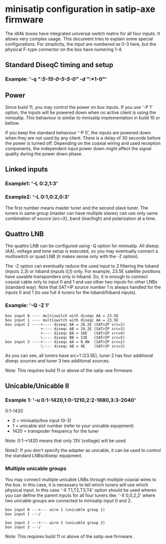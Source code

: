 minisatip configuration in satip-axe firmware
=============================================

The idl4k boxes have integrated universal switch matrix for all four inputs.
It allows very complex usage. This document tries to explain some special
configurations. For simplicity, the input are numbered as 0-3 here, but
the physical F-type connector on the box have numering 1-4.


Standard DiseqC timing and setup
--------------------------------

### Example: '-q "*:5-15-0-5-5-0" -d "*:*1-0"'


Power
-----

Since build 11, you may control the power on box inputs. If you
use '-P 1' option, the inputs will be powered down when no active
client is using the minisatip. This behaviour is similar to minisatip
implementation in build 10 or bellow.

If you keep the standard behaviour '-P 0', the inputs are powered down
when they are not used by any client. There is a delay of 30 seconds
before the power is turned off. Depending on the coaxial wiring and
used reception components, the independent input power down might
affect the signal quality during the power down phase.


Linked inputs
-------------

### Example1: '-L 0:2,1:3'
### Example2: '-L 0:1,0:2,0:3'

The first number means master tuner and the second slave tuner.
The tuners in same group (master can have multiple slaves) can
use only same combination of source (src=X), band (low/high)
and polarization at a time.


Quattro LNB
------------

The quattro LNB can be configured using -Q option for minisatip. All
diseqc (AA), voltage and tone setup is executed, so you may eventually
connect a multiswitch or quad LNB (it makes sense only with
the -Z option).

The -Z option can eventually reduce the used input to 2 filtering the
loband (inputs 2,3) or hiband (inputs 0,1) only. For example, 23.5E
satellite positions have useable transponders only in hiband. So, it is
enough to connect coaxial cable only to input 0 and 1 and use other
two inputs for other LNBs (standard way). Note that SAT>IP source number 1
is always handled for the inputs 0 and 1 (to use full 4 tuners for the
loband/hiband inputs).

### Example: '-Q -Z 1'

    box input 0 ---- multiswitch with diseqc AA = 23.5E
    box input 1 ---- multiswitch with diseqc AA = 23.5E
    box input 2 ----+---- diseqc AA = 28.2E (SAT>IP src=2)
                    +---- diseqc AB = 19.2E (SAT>IP src=3)
                    +---- diseqc BA = 16E   (SAT>IP src=4)
                    \---- diseqc BB = 13E   (SAT<IP src=5)
    box input 3 ----+---- diseqc AA = 0.8W  (SAT>IP src=2)
                    \---- diseqc AB = 9E    (SAT>IP src=3)

As you can see, all tuners have src=1 (23.5E), tuner 2 has four
additional diseqc sources and tuner 3 two additional sources.

Note: This requires build 11 or above of the satip-axe firmware.


Unicable/Unicable II
--------------------


### Example 1: '-u 0:1-1420,1:0-1210,2:2-1680,3:3-2040'

0:1-1420

  - 0 = minisatip/box input (0-3)
  - 1 = unicable slot number (refer to your unicable equipment)
  - 1420 = transpoder frequency for the tuner

Note: 0:1-*1420 means that only 13V (voltage) will be used.

Note2: If you don't specify the adapter as unicable, it can be used to
control the standard LNBs/diseqc equipment.


### Multiple unicable groups

You may connect multiple unicable LNBs through multiple coaxial
wires to the box. In this case, it is necessary to tell which tuners
will use which physical input. In this case '-X T1,T2,T3,T4' option
should be used wheren you can define the parent inputs for all four
tuners like: '-X 0,0,2,2' where two unicable groups are connected
to minisatip input 0 and 2.

    box input 0 ---+--- wire 1 (unicable group 1)
    box input 1 ---/

    box input 2 ---+--- wire 2 (unicable group 2)
    box input 3 ---/

Note: This requires build 11 or above of the satip-axe firmware.
